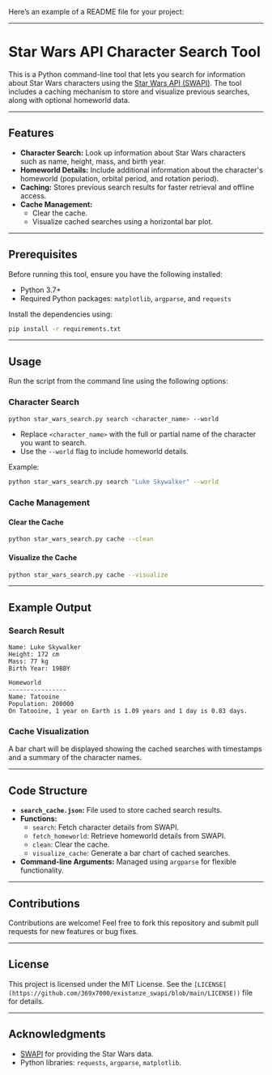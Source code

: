 Here’s an example of a README file for your project:

---

# Star Wars API Character Search Tool

This is a Python command-line tool that lets you search for information about Star Wars characters using the [Star Wars API (SWAPI)](https://swapi.dev/). The tool includes a caching mechanism to store and visualize previous searches, along with optional homeworld data.

---

## Features

- **Character Search:** Look up information about Star Wars characters such as name, height, mass, and birth year.
- **Homeworld Details:** Include additional information about the character's homeworld (population, orbital period, and rotation period).
- **Caching:** Stores previous search results for faster retrieval and offline access.
- **Cache Management:**
  - Clear the cache.
  - Visualize cached searches using a horizontal bar plot.

---

## Prerequisites

Before running this tool, ensure you have the following installed:

- Python 3.7+
- Required Python packages: `matplotlib`, `argparse`, and `requests`

Install the dependencies using:
```bash
pip install -r requirements.txt
```

---

## Usage

Run the script from the command line using the following options:

### Character Search

```bash
python star_wars_search.py search <character_name> --world
```

- Replace `<character_name>` with the full or partial name of the character you want to search.
- Use the `--world` flag to include homeworld details.

Example:
```bash
python star_wars_search.py search "Luke Skywalker" --world
```

### Cache Management

#### Clear the Cache
```bash
python star_wars_search.py cache --clean
```

#### Visualize the Cache
```bash
python star_wars_search.py cache --visualize
```

---

## Example Output

### Search Result
```plaintext
Name: Luke Skywalker
Height: 172 cm
Mass: 77 kg
Birth Year: 19BBY

Homeworld
----------------
Name: Tatooine
Population: 200000
On Tatooine, 1 year on Earth is 1.09 years and 1 day is 0.83 days.
```

### Cache Visualization
A bar chart will be displayed showing the cached searches with timestamps and a summary of the character names.

---

## Code Structure

- **`search_cache.json`:** File used to store cached search results.
- **Functions:**
  - `search`: Fetch character details from SWAPI.
  - `fetch_homeworld`: Retrieve homeworld details from SWAPI.
  - `clean`: Clear the cache.
  - `visualize_cache`: Generate a bar chart of cached searches.
- **Command-line Arguments:** Managed using `argparse` for flexible functionality.

---

## Contributions

Contributions are welcome! Feel free to fork this repository and submit pull requests for new features or bug fixes.

---

## License

This project is licensed under the MIT License. See the `[LICENSE](https://github.com/369x7000/existanze_swapi/blob/main/LICENSE))` file for details.

---

## Acknowledgments

- [SWAPI](https://swapi.dev/) for providing the Star Wars data.
- Python libraries: `requests`, `argparse`, `matplotlib`.
